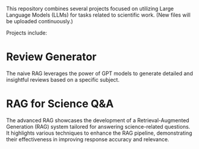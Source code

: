This repository combines several projects focused on utilizing Large Language Models (LLMs) for tasks related to scientific work. 
(New files will be uploaded continuously.)

Projects include:

# Review Generator
The naive RAG leverages the power of GPT models to generate detailed and insightful reviews based on a specific subject.

# RAG for Science Q&A
The advanced RAG showcases the development of a Retrieval-Augmented Generation (RAG) system tailored for answering science-related questions. It highlights various techniques to enhance the RAG pipeline, demonstrating their effectiveness in improving response accuracy and relevance.
